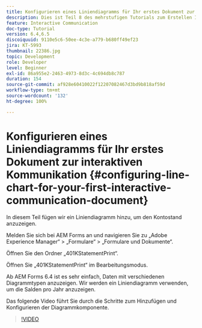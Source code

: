 ```yaml
---
title: Konfigurieren eines Liniendiagramms für Ihr erstes Dokument zur interaktiven Kommunikation
description: Dies ist Teil 8 des mehrstufigen Tutorials zum Erstellen Ihres ersten Dokuments zur interaktiven Kommunikation für den Druckkanal. In diesem Teil fügen wir ein Liniendiagramm hinzu, um den Kontostand anzuzeigen.
feature: Interactive Communication
doc-type: Tutorial
version: 6.4,6.5
discoiquuid: 9110e5c6-50ee-4c3e-a779-b680ff49ef23
jira: KT-5993
thumbnail: 22386.jpg
topic: Development
role: Developer
level: Beginner
exl-id: 86a955e2-2463-4973-8d3c-4c694db8c787
duration: 154
source-git-commit: af928e60410022f12207082467d3bd9b818af59d
workflow-type: tm+mt
source-wordcount: '132'
ht-degree: 100%

---
```


# Konfigurieren eines Liniendiagramms für Ihr erstes Dokument zur interaktiven Kommunikation {#configuring-line-chart-for-your-first-interactive-communication-document}

In diesem Teil fügen wir ein Liniendiagramm hinzu, um den Kontostand anzuzeigen.

Melden Sie sich bei AEM Forms an und navigieren Sie zu „Adobe Experience Manager“ > „Formulare“ > „Formulare und Dokumente“.

Öffnen Sie den Ordner „401KStatementPrint“.

Öffnen Sie „401KStatementPrint“ im Bearbeitungsmodus.

Ab AEM Forms 6.4 ist es sehr einfach, Daten mit verschiedenen Diagrammtypen anzuzeigen. Wir werden ein Liniendiagramm verwenden, um die Salden pro Jahr anzuzeigen.

Das folgende Video führt Sie durch die Schritte zum Hinzufügen und Konfigurieren der Diagrammkomponente.

>[!VIDEO](https://video.tv.adobe.com/v/22386?quality=12&learn=on)

